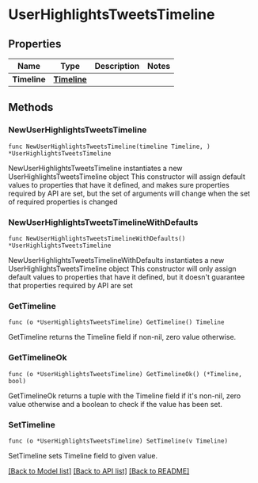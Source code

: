 # UserHighlightsTweetsTimeline

## Properties

Name | Type | Description | Notes
------------ | ------------- | ------------- | -------------
**Timeline** | [**Timeline**](Timeline.md) |  | 

## Methods

### NewUserHighlightsTweetsTimeline

`func NewUserHighlightsTweetsTimeline(timeline Timeline, ) *UserHighlightsTweetsTimeline`

NewUserHighlightsTweetsTimeline instantiates a new UserHighlightsTweetsTimeline object
This constructor will assign default values to properties that have it defined,
and makes sure properties required by API are set, but the set of arguments
will change when the set of required properties is changed

### NewUserHighlightsTweetsTimelineWithDefaults

`func NewUserHighlightsTweetsTimelineWithDefaults() *UserHighlightsTweetsTimeline`

NewUserHighlightsTweetsTimelineWithDefaults instantiates a new UserHighlightsTweetsTimeline object
This constructor will only assign default values to properties that have it defined,
but it doesn't guarantee that properties required by API are set

### GetTimeline

`func (o *UserHighlightsTweetsTimeline) GetTimeline() Timeline`

GetTimeline returns the Timeline field if non-nil, zero value otherwise.

### GetTimelineOk

`func (o *UserHighlightsTweetsTimeline) GetTimelineOk() (*Timeline, bool)`

GetTimelineOk returns a tuple with the Timeline field if it's non-nil, zero value otherwise
and a boolean to check if the value has been set.

### SetTimeline

`func (o *UserHighlightsTweetsTimeline) SetTimeline(v Timeline)`

SetTimeline sets Timeline field to given value.



[[Back to Model list]](../README.md#documentation-for-models) [[Back to API list]](../README.md#documentation-for-api-endpoints) [[Back to README]](../README.md)


